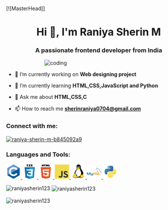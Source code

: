 [![MasterHead]]

<h1 align="center">Hi 👋, I'm Raniya Sherin M</h1>

<h3 align="center">A passionate frontend developer from India</h3>
<img align="right" alt="coding" width="400" src="https://i.gifer.com/origin/cf/cf95f54d66e86b735a6a549deb92c993_w200.gif">

<p align="left"> <a href="https://twitter.com/" target="blank"><img src="https://img.shields.io/twitter/follow/?logo=twitter&style=for-the-badge" alt="" /></a> </p>

- 🔭 I’m currently working on **Web designing project**

- 🌱 I’m currently learning **HTML,CSS,JavaScript and Python**

- 💬 Ask me about **HTML,CSS,C**

- 📫 How to reach me **sherinraniya0704@gmail.com**

<h3 align="left">Connect with me:</h3>
<p align="left">
<a href="https://linkedin.com/in/raniya-sherin-m-b845092a9" target="blank"><img align="center" src="https://raw.githubusercontent.com/rahuldkjain/github-profile-readme-generator/master/src/images/icons/Social/linked-in-alt.svg" alt="raniya-sherin-m-b845092a9" height="30" width="40" /></a>
</p>

<h3 align="left">Languages and Tools:</h3>
<p align="left"> <a href="https://www.cprogramming.com/" target="_blank" rel="noreferrer"> <img src="https://raw.githubusercontent.com/devicons/devicon/master/icons/c/c-original.svg" alt="c" width="40" height="40"/> </a> <a href="https://www.w3schools.com/css/" target="_blank" rel="noreferrer"> <img src="https://raw.githubusercontent.com/devicons/devicon/master/icons/css3/css3-original-wordmark.svg" alt="css3" width="40" height="40"/> </a> <a href="https://www.w3.org/html/" target="_blank" rel="noreferrer"> <img src="https://raw.githubusercontent.com/devicons/devicon/master/icons/html5/html5-original-wordmark.svg" alt="html5" width="40" height="40"/> </a> <a href="https://developer.mozilla.org/en-US/docs/Web/JavaScript" target="_blank" rel="noreferrer"> <img src="https://raw.githubusercontent.com/devicons/devicon/master/icons/javascript/javascript-original.svg" alt="javascript" width="40" height="40"/> </a> <a href="https://www.linux.org/" target="_blank" rel="noreferrer"> <img src="https://raw.githubusercontent.com/devicons/devicon/master/icons/linux/linux-original.svg" alt="linux" width="40" height="40"/> </a> <a href="https://www.mysql.com/" target="_blank" rel="noreferrer"> <img src="https://raw.githubusercontent.com/devicons/devicon/master/icons/mysql/mysql-original-wordmark.svg" alt="mysql" width="40" height="40"/> </a> <a href="https://www.python.org" target="_blank" rel="noreferrer"> <img src="https://raw.githubusercontent.com/devicons/devicon/master/icons/python/python-original.svg" alt="python" width="40" height="40"/> </a> </p>

<p><img align="left" src="https://github-readme-stats.vercel.app/api/top-langs?username=raniyasherin123&show_icons=true&locale=en&layout=compact" alt="raniyasherin123" /></p>

<p>&nbsp;<img align="center" src="https://github-readme-stats.vercel.app/api?username=raniyasherin123&show_icons=true&locale=en" alt="raniyasherin123" /></p>

<p><img align="center" src="https://github-readme-streak-stats.herokuapp.com/?user=raniyasherin123&" alt="raniyasherin123" /></p>

